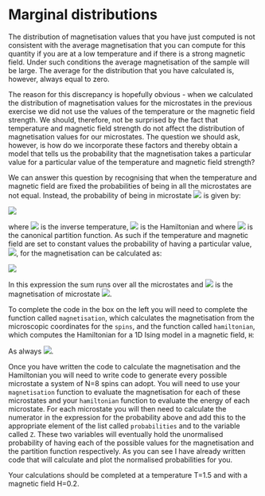 # Marginal distributions

The distribution of magnetisation values that you have just computed is not consistent with the average magnetisation that you can compute for this quantity if you are at a low temperature and if there is a strong magnetic field.  Under such conditions the average magnetisation of the sample will be large.  The average for the distribution that you have calculated is, however, always equal to zero.  

The reason for this discrepancy is hopefully obvious - when we calculated the distribution of magnetisation values for the microstates in the previous exercise we did not use the values of the temperature or the magnetic field strength.   We should, therefore, not be surprised by the fact that temperature and magnetic field strength do not affect the distribution of magnetisation values for our microstates.  The question we should ask, however, is how do we incorporate these factors and thereby obtain a model that tells us the probability that the magnetisation takes a particular value for a particular value of the temperature and magnetic field strength?

We can answer this question by recognising that when the temperature and magnetic field are fixed the probabilities of being in all the microstates are not equal.  Instead, the probability of being in microstate ![](https://render.githubusercontent.com/render/math?math=x_i) is given by:

![](https://render.githubusercontent.com/render/math?math=P(\mathbf{x}_i)=\frac{1}{Z}e^{-\beta\H(\mathbf{x_i})})

where ![](https://render.githubusercontent.com/render/math?math=\beta) is the inverse temperature, ![](https://render.githubusercontent.com/render/math?math=H(\mathbf{x}_i)) is the Hamiltonian and where ![](https://render.githubusercontent.com/render/math?math=Z) is the canonical partition function.  As such if the temperature and magnetic field are set to constant values the probability of having a particular value, ![](https://render.githubusercontent.com/render/math?math=M_i), for the magnetisation can be calculated as:

![](https://render.githubusercontent.com/render/math?math=P(M_i)=\frac{1}{Z}\sum_{j=1}^M\delta(M(\mathbf{x}_j)-M_i)e^{-\beta\H(\mathbf{x}_j)}\qquad\textrm{where}\qquad\delta(0)=1\quad\textrm{and}\qquad\delta(x)=0\qquad\textrm{if}\quad\x\ne\0)

In this expression the sum runs over all the microstates and ![](https://render.githubusercontent.com/render/math?math=M(\mathbf{x}_j)) is the magnetisation of microstate ![](https://render.githubusercontent.com/render/math?math=\mathbf{x}_j).  

To complete the code in the box on the left you will need to complete the function called `magnetisation`, which calculates the magnetisation from the microscopic coordinates for the `spins`, and the function called `hamiltonian`, which computes the Hamiltonian for a 1D Ising model in a magnetic field, `H`:

As always ![](https://render.githubusercontent.com/render/math?math=s_{N%2B1}=s_1).

Once you have written the code to calculate the magnetisation and the Hamiltonian you will need to write code to generate every possible microstate a system of N=8 spins can adopt.  You will need to use your `magnetisation` function to evaluate the magnetisation for each of these microstates and your `hamiltonian` function to evaluate the energy of each microstate.  For each microstate you will then need to calculate the numerator in the expression for the probability above and add this to the appropriate element of the list called `probabilities` and to the variable called `Z`.  These two variables will eventually hold the unormalised probability of having each of the possible values for the magnetisation and the partition function respectively.   As you can see I have already written code that will calculate and plot the normalised probabilities for you.

Your calculations should be completed at a temperature T=1.5 and with a magnetic field H=0.2.



